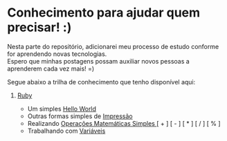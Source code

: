 # Conhecimento para ajudar quem precisar! :)

Nesta parte do repositório, adicionarei meu processo de estudo conforme for aprendendo novas tecnologias.<br />
Espero que minhas postagens possam auxiliar novos pessoas a aprenderem cada vez mais! =)

Segue abaixo a trilha de conhecimento que tenho disponível aqui:

  <ol>
  <li><a href="https://github.com/fabioluizregis/Descobrindo-e-Aprendendo/tree/master/Ruby">Ruby</a></li>
      <ul>
      <li>Um simples <a href="https://github.com/fabioluizregis/Descobrindo-e-Aprendendo/blob/master/Ruby/HelloWorld.rb">Hello World</a></li>
      <li>Outras formas simples de <a href="https://github.com/fabioluizregis/Descobrindo-e-Aprendendo/blob/master/Ruby/ImpressaoSimples.rb">Impressão</a></li>
      <li>Realizando <a href="https://github.com/fabioluizregis/Descobrindo-e-Aprendendo/blob/master/Ruby/OpecoesMatematicas.rb">Operações Matemáticas Simples </a>  [ + ]  [ - ]  [ * ]  [ / ]  [ % ]</li>
      <li>Trabalhando com <a href="https://github.com/fabioluizregis/Descobrindo-e-Aprendendo/blob/master/Ruby/Variaveis.rb">Variáveis</a></li>
      </ul> 
  </ol> 


